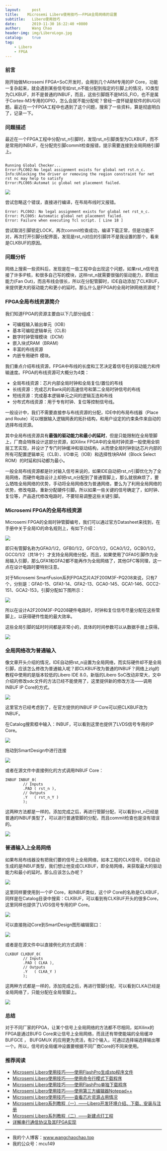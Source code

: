 ```yaml
---
layout:     post
title:    Microsemi Libero使用技巧——FPGA全局网络的设置
subtitle:	Libero使用技巧
date:       2019-11-30 16:22:40 +0800
author:     Wang Chao
header-img: img/LiberoLogo.jpg
catalog:    true
tag:
    - Libero
    - FPGA
---
```


### 前言

刚开始做Microsemi FPGA+SoC开发时，会用到几个ARM专用的IP Core，功能一复杂起来，就会遇到某些信号如rst_n不能分配到指定的引脚上的情况，IO类型为CLKBUF，并不是普通的INBUF，而且，这些引脚既不是MSS_FIO，也不是属于Cortex-M3专用的GPIO，怎么会就不能分配呢？曾经一度怀疑是软件的BUG问题。最近在一个FPGA工程中也遇到了这个问题，搜索了一些资料，算是彻底明白了，记录一下。

### 问题描述

最近在一个FPGA工程中分配rst_n引脚时，发现rst_n引脚类型为CLKBUF，而不是常用的INBUF，在分配完引脚commit检查报错，提示需要连接到全局网络引脚上。

```

Running Global Checker...
Error:PLC002:No legal assignment exists for global net rst.n_c.
Info:Uhlocking the driver or removing the region constraint for net rst nc may help to satisfy 
Error:PLC005:Automat ic global net placement failed.

```

![](https://wcc-blog.oss-cn-beijing.aliyuncs.com/Libero/Libero_Skil/commit%E6%8A%A5%E9%94%99.jpg)

尝试忽略这个错误，直接进行编译，在布局布线时又报错。

```
Error: PLC002: No legal assignment exists for global net rst_n_c.
Error: PLC005: Automatic global net placement failed.
Error: Failure when executing Tcl script. [ Line 18 ]
```

尝试取消引脚锁定LOCK，再次commit检查成功，编译下载正常，但是功能不对，再次打开引脚分配界面，发现是rst_n对应的引脚并不是我设置的那个，看来是CLKBUF的原因。

### 问题分析

网络上搜索一些资料后，发现是在一些工程中会出现这个问题，如果rst_n信号连接了许多IP核，和很多自己写的模块，这样rst_n就需要很强的驱动能力，即扇出能力(Fan Out)，而且布线会很长，所以在分配管脚时，IDE自动添加了CLKBUF，来提供更大的驱动能力和更小的延时。那么什么是FPGA的全局时钟网络资源呢？

### FPGA全局布线资源简介

我们知道FPGA的资源主要由以下几部分组成：

- 可编程输入输出单元（IOB）
- 基本可编程逻辑单元（CLB）
- 数字时钟管理模块（DCM）
- 嵌入块式RAM（BRAM）
- 丰富的布线资源
- 内嵌专用硬件 模块。 

我们重点介绍布线资源，FPGA中布线的长度和工艺决定着信号在的驱动能力和传输速度。FPGA的布线资源可大概分为4类：

- 全局布线资源：芯片内部全局时钟和全局复位/置位的布线
- 长线资源：完成芯片Bank间的高速信号和第二全局时钟信号的布线
- 短线资源：完成基本逻辑单元之间的逻辑互连和布线
- 分布式布线资源：用于专有时钟、复位等控制信号线。 

一般设计中，我们不需要直接参与布线资源的分配，IDE中的布局布线器（Place and Route）可以根据输入逻辑网表的拓扑结构，和用户设定的约束条件来自动的选择布线资源。

其中全局布线资源具有**最强的驱动能力和最小的延时**，但是只能限制在全局管脚上，厂商会特殊设计这部分资源，如Xilinx FPGA中的全局时钟资源一般使用全铜层工艺实现，并设计了专门时钟缓冲和驱动结构，从而使全局时钟到达芯片内部的所有可配置逻辑单元（CLB）、I/O单元（IOB）和选择性块RAM（Block Select ROM）的时延和抖动都为最小。

一般全局布线资源都是针对输入信号来说的，如果IDE自动把rst_n引脚优化为了全局网络，而硬件电路设计上却把rst_n分配到了普通管脚上，那么就很麻烦了，要么牺牲全局网络的优势，手动将全局网络改为普通网络，要么为了利用全局网络的优势，修改电路，重新分配硬件引脚。所以如果一些关键的信号确定了，如时钟、复位等，产品迭代修改电路时，不要轻易调整这些关键引脚。

### Microsemi FPGA的全局布线资源

Microsemi FPGA的全局时钟管脚编号，我们可以通过官方Datasheet来找到，在手册中关于全局IO的命名规则上，有如下介绍：

![](https://wcc-blog.oss-cn-beijing.aliyuncs.com/Libero/Libero_Skil/%E6%89%8B%E5%86%8C%E5%85%B3%E4%BA%8E%E5%85%A8%E5%B1%80%E6%97%B6%E9%92%9F%E5%BC%95%E8%84%9A%E7%9A%84%E5%91%BD%E5%90%8D.jpg)

即只有管脚名称为GFA0/1/2，GFB0/1/2，GFC0/1/2，GCA0/1/2，GCB0/1/2，GCC0/1/2（共18个）才支持全局网络分配，而且，如果使用了GFA0引脚作为全局输入引脚，那么GFA1和GFA2都不能再作为全局网络了，其他GFC等同理，这一点在设计电路时要特别注意。

对于Microsemi SmartFusion系列FPGA芯片A2F200M3F-PQ208来说，只有7个，分别是：GFA0-15、GFA1-14、GFA2-13、GCA0-145、GCA1-146、GCC2-151、GCA2-153，引脚分配如下图所示：

![](https://wcc-blog.oss-cn-beijing.aliyuncs.com/Libero/Libero_Skil/A2F200%E5%85%A8%E5%B1%80%E5%BC%95%E8%84%9A.jpg)

所以在设计A2F200M3F-PQ208硬件电路时，时钟和复位信号尽量分配在这些管脚上，以获得硬件性能的最大效率。

这些全局引脚的延时时间都是非常小的，具体的时间参数可以从数据手册上获得。

![](https://wcc-blog.oss-cn-beijing.aliyuncs.com/Libero/Libero_Skil/A2F200%E5%85%A8%E5%B1%80%E6%97%B6%E9%92%9F%E5%BB%B6%E6%97%B6.jpg)

### 全局网络改为普通输入

像文章开头介绍的情况，IDE自动把rst_n设置为全局网络，而实际硬件却不是全局引脚，应该怎么修改为普通输入呢？即CLKBUF改为普通的INBUF？网络上zlg的教程中使用的是版本较低的Libero IDE 8.0，新版的Libero SoC改动非常大，文中介绍的修改sdc文件的方法已经不能使用了，这里提供新的修改方法——调用INBUF IP Core的方式。

![](https://wcc-blog.oss-cn-beijing.aliyuncs.com/Libero/Libero_Skil/commit%E6%8A%A5%E9%94%99.jpg)

这里官方已经考虑到了，在官方提供的INBUF IP Core可以把CLKBUF改为INBUF。

在Catalog搜索框中输入：INBUF，可以看到这里也提供了LVDS信号专用的IP Core。

![](https://wcc-blog.oss-cn-beijing.aliyuncs.com/Libero/Libero_Skil/INBUF_CORE.jpg)

拖动到SmartDesign中进行连接

![](https://wcc-blog.oss-cn-beijing.aliyuncs.com/Libero/Libero_Skil/rst_inbuf.jpg)

或者在源文件中直接例化的方式调用INBUF Core：

```
INBUF INBUF_0(
        // Inputs
        .PAD ( rst_n ),	
        // Outputs
        .Y   ( rst_n_Y ) 
        );
```

这两种方法都是一样的。添加完成之后，再进行管脚分配，可以看到rst_n已经是普通的INBUF类型了，可以进行普通管脚的分配，而且commit检查也是没有错误的。

![](https://wcc-blog.oss-cn-beijing.aliyuncs.com/Libero/Libero_Skil/INBUF.jpg)

### 普通输入上全局网络

如果布局布线器没有把我们要的信号上全局网络，如本工程的CLK信号，IDE自动生成的是INBUF类型，我们想让他变成CLKBUF，即全局网络，来获取最大的驱动能力和最小的延时。那么应该怎么办呢？

![](https://wcc-blog.oss-cn-beijing.aliyuncs.com/Libero/Libero_Skil/CLKA_INBUF.jpg)

这里同样要使用到一个IP Core，和INBUF类似，这个IP Core的名称是CLKBUF，同样是在Catalog目录中搜索：CLKBUF，可以看到有CLKBUF开头的很多Core，这里同样也提供了LVDS信号专用的IP Core。

![](https://wcc-blog.oss-cn-beijing.aliyuncs.com/Libero/Libero_Skil/CLKBUF_Core.jpg)

可以直接拖动Core到SmartDesign图形编辑窗口：

![](https://wcc-blog.oss-cn-beijing.aliyuncs.com/Libero/Libero_Skil/CLKA_CLKBUF.jpg)

或者是在源文件中以直接例化的方式调用：

```
CLKBUF CLKBUF_0(
        // Inputs
        .PAD ( CLKA ),
        // Outputs
        .Y   ( CLKA_Y ) 
        );
```

这两种方式都是一样的，添加完成之后，再进行管脚分配，可以看到CLKA已经是全局网络了，只能分配在全局管脚上。

![](https://wcc-blog.oss-cn-beijing.aliyuncs.com/Libero/Libero_Skil/CLKA_BUF.jpg)

### 总结

对于不同厂家的FPGA，让某个信号上全局网络的方法都不尽相同，如Xilinx的FPGA是通过BUFG Core来让信号上全局网络，而且还有带使能端的全局缓冲 BUFGCE ， BUFGMUX 的应用更为灵活，有2个输入，可通过选择端选择输出哪一个。所以，信号的全局缓冲设置要根据不同厂商Core的不同来使用。

### 推荐阅读

- [Microsemi Libero使用技巧——使用FlashPro生成stp程序文件](http://www.wangchaochao.top/2019/10/14/Libero-Skill-5/)
- [Microsemi Libero使用技巧——使用命令行模式下载程序](http://www.wangchaochao.top/2019/10/09/Libero-Skill-4/)
- [Microsemi Libero使用技巧——使用FlashPro单独下载程序](http://www.wangchaochao.top/2019/10/01/Libero-Skil-3/)
- [Microsemi Libero使用技巧——使用第三方编辑器Notepad++](http://www.wangchaochao.top/2019/09/30/Libero-Skil-2/)
- [Microsemi Libero使用技巧——查看芯片资源占用情况](http://www.wangchaochao.top/2019/09/30/Libero-Skil-1/)
- [Microsemi Libero系列教程（一）——Libero开发环境介绍、下载、安装与注册](http://www.wangchaochao.top/2019/05/23/Libero-1/)
- [Microsemi Libero系列教程（二）——新建点灯工程](http://www.wangchaochao.top/2019/09/29/Libero-2/)
- [详解串行通信协议及其FPGA实现](http://www.wangchaochao.top/2019/08/23/UART-Simple/)

----

- 我的个人博客：www.wangchaochao.top
- 我的公众号：mcu149

